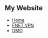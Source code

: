 ## My Website
- [Home](https://api.online.line.pm)
- [FNET VPN ](https://fnetvpn-th.click)
- [DMO](https://dmo.asia)
